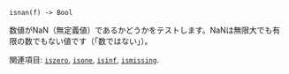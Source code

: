 ```
isnan(f) -> Bool
```

数値がNaN（無定義値）であるかどうかをテストします。NaNは無限大でも有限の数でもない値です（「数ではない」）。

関連項目: [`iszero`](@ref), [`isone`](@ref), [`isinf`](@ref), [`ismissing`](@ref).
